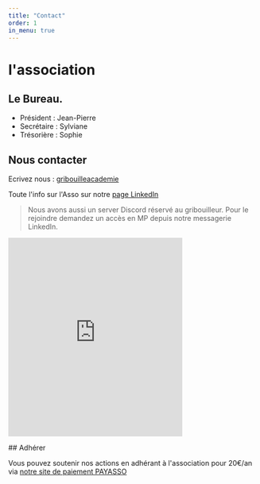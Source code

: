 ```yaml
---
title: "Contact"
order: 1
in_menu: true
---
```

# l'association 

## Le Bureau. 

* Président : Jean-Pierre 
* Secrétaire : Sylviane
* Trésorière : Sophie

## Nous contacter

Ecrivez nous : [gribouilleacademie](mailto:gribouille@academie.com)

Toute l'info sur l'Asso sur notre [page LinkedIn](https://www.linkedin.com/company/gribouille-acad-mie)

> Nous avons aussi un server Discord réservé au gribouilleur. Pour le rejoindre demandez un accès en MP depuis notre messagerie LinkedIn. 

<iframe src="https://discord.com/widget?id=979452817863491624&theme=dark" width="350" height="400" allowtransparency="true" frameborder="0" sandbox="allow-popups allow-popups-to-escape-sandbox allow-same-origin allow-scripts"></iframe>

## Adhérer

Vous pouvez soutenir nos actions en adhérant à l'association pour 20€/an via 
[notre site de paiement PAYASSO](https://www.payasso.fr/gribouille-academie/adhesion) 
